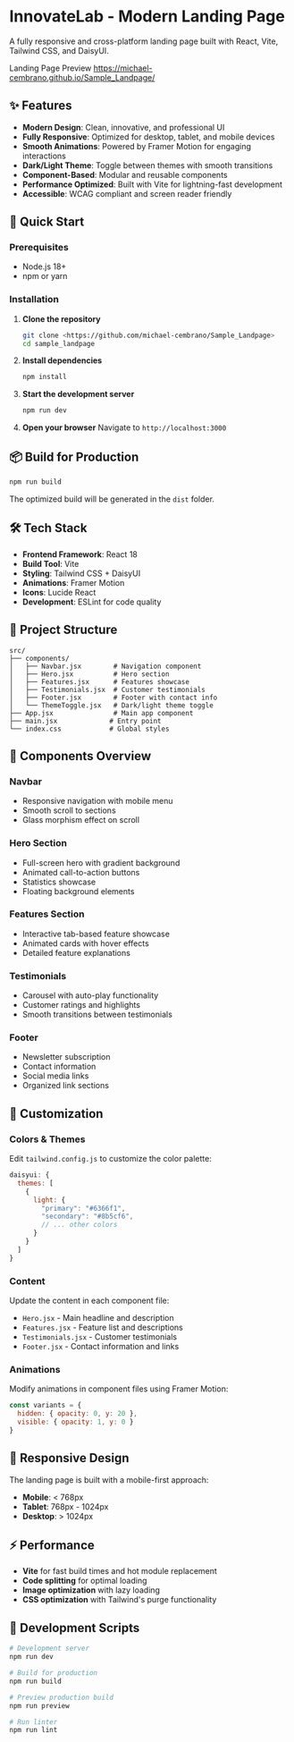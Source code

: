 # InnovateLab - Modern Landing Page

A fully responsive and cross-platform landing page built with React, Vite, Tailwind CSS, and DaisyUI.

Landing Page Preview
https://michael-cembrano.github.io/Sample_Landpage/

## ✨ Features

- **Modern Design**: Clean, innovative, and professional UI
- **Fully Responsive**: Optimized for desktop, tablet, and mobile devices
- **Smooth Animations**: Powered by Framer Motion for engaging interactions
- **Dark/Light Theme**: Toggle between themes with smooth transitions
- **Component-Based**: Modular and reusable components
- **Performance Optimized**: Built with Vite for lightning-fast development
- **Accessible**: WCAG compliant and screen reader friendly

## 🚀 Quick Start

### Prerequisites

- Node.js 18+ 
- npm or yarn

### Installation

1. **Clone the repository**
   ```bash
   git clone <https://github.com/michael-cembrano/Sample_Landpage>
   cd sample_landpage
   ```

2. **Install dependencies**
   ```bash
   npm install
   ```

3. **Start the development server**
   ```bash
   npm run dev
   ```

4. **Open your browser**
   Navigate to `http://localhost:3000`

## 📦 Build for Production

```bash
npm run build
```

The optimized build will be generated in the `dist` folder.

## 🛠️ Tech Stack

- **Frontend Framework**: React 18
- **Build Tool**: Vite
- **Styling**: Tailwind CSS + DaisyUI
- **Animations**: Framer Motion
- **Icons**: Lucide React
- **Development**: ESLint for code quality

## 📁 Project Structure

```
src/
├── components/
│   ├── Navbar.jsx        # Navigation component
│   ├── Hero.jsx          # Hero section
│   ├── Features.jsx      # Features showcase
│   ├── Testimonials.jsx  # Customer testimonials
│   ├── Footer.jsx        # Footer with contact info
│   └── ThemeToggle.jsx   # Dark/light theme toggle
├── App.jsx               # Main app component
├── main.jsx             # Entry point
└── index.css            # Global styles
```

## 🎨 Components Overview

### Navbar
- Responsive navigation with mobile menu
- Smooth scroll to sections
- Glass morphism effect on scroll

### Hero Section
- Full-screen hero with gradient background
- Animated call-to-action buttons
- Statistics showcase
- Floating background elements

### Features Section
- Interactive tab-based feature showcase
- Animated cards with hover effects
- Detailed feature explanations

### Testimonials
- Carousel with auto-play functionality
- Customer ratings and highlights
- Smooth transitions between testimonials

### Footer
- Newsletter subscription
- Contact information
- Social media links
- Organized link sections

## 🎯 Customization

### Colors & Themes
Edit `tailwind.config.js` to customize the color palette:

```javascript
daisyui: {
  themes: [
    {
      light: {
        "primary": "#6366f1",
        "secondary": "#8b5cf6",
        // ... other colors
      }
    }
  ]
}
```

### Content
Update the content in each component file:
- `Hero.jsx` - Main headline and description
- `Features.jsx` - Feature list and descriptions
- `Testimonials.jsx` - Customer testimonials
- `Footer.jsx` - Contact information and links

### Animations
Modify animations in component files using Framer Motion:

```javascript
const variants = {
  hidden: { opacity: 0, y: 20 },
  visible: { opacity: 1, y: 0 }
}
```

## 📱 Responsive Design

The landing page is built with a mobile-first approach:
- **Mobile**: < 768px
- **Tablet**: 768px - 1024px  
- **Desktop**: > 1024px

## ⚡ Performance

- **Vite** for fast build times and hot module replacement
- **Code splitting** for optimal loading
- **Image optimization** with lazy loading
- **CSS optimization** with Tailwind's purge functionality

## 🧪 Development Scripts

```bash
# Development server
npm run dev

# Build for production
npm run build

# Preview production build
npm run preview

# Run linter
npm run lint
```
